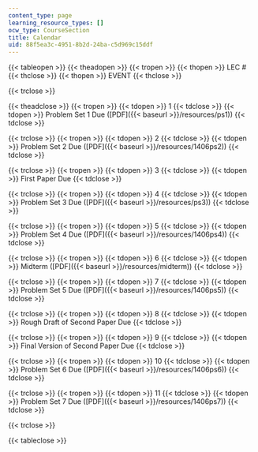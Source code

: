 ```yaml
---
content_type: page
learning_resource_types: []
ocw_type: CourseSection
title: Calendar
uid: 88f5ea3c-4951-8b2d-24ba-c5d969c15ddf
---
```


{{< tableopen >}}
{{< theadopen >}}
{{< tropen >}}
{{< thopen >}}
LEC #
{{< thclose >}}
{{< thopen >}}
EVENT
{{< thclose >}}

{{< trclose >}}

{{< theadclose >}}
{{< tropen >}}
{{< tdopen >}}
1
{{< tdclose >}}
{{< tdopen >}}
Problem Set 1 Due ([PDF]({{< baseurl >}}/resources/ps1))
{{< tdclose >}}

{{< trclose >}}
{{< tropen >}}
{{< tdopen >}}
2
{{< tdclose >}}
{{< tdopen >}}
Problem Set 2 Due ([PDF]({{< baseurl >}}/resources/1406ps2))
{{< tdclose >}}

{{< trclose >}}
{{< tropen >}}
{{< tdopen >}}
3
{{< tdclose >}}
{{< tdopen >}}
First Paper Due
{{< tdclose >}}

{{< trclose >}}
{{< tropen >}}
{{< tdopen >}}
4
{{< tdclose >}}
{{< tdopen >}}
Problem Set 3 Due ([PDF]({{< baseurl >}}/resources/ps3))
{{< tdclose >}}

{{< trclose >}}
{{< tropen >}}
{{< tdopen >}}
5
{{< tdclose >}}
{{< tdopen >}}
Problem Set 4 Due ([PDF]({{< baseurl >}}/resources/1406ps4))
{{< tdclose >}}

{{< trclose >}}
{{< tropen >}}
{{< tdopen >}}
6
{{< tdclose >}}
{{< tdopen >}}
Midterm ([PDF]({{< baseurl >}}/resources/midterm))
{{< tdclose >}}

{{< trclose >}}
{{< tropen >}}
{{< tdopen >}}
7
{{< tdclose >}}
{{< tdopen >}}
Problem Set 5 Due ([PDF]({{< baseurl >}}/resources/1406ps5))
{{< tdclose >}}

{{< trclose >}}
{{< tropen >}}
{{< tdopen >}}
8
{{< tdclose >}}
{{< tdopen >}}
Rough Draft of Second Paper Due
{{< tdclose >}}

{{< trclose >}}
{{< tropen >}}
{{< tdopen >}}
9
{{< tdclose >}}
{{< tdopen >}}
Final Version of Second Paper Due
{{< tdclose >}}

{{< trclose >}}
{{< tropen >}}
{{< tdopen >}}
10
{{< tdclose >}}
{{< tdopen >}}
Problem Set 6 Due ([PDF]({{< baseurl >}}/resources/1406ps6))
{{< tdclose >}}

{{< trclose >}}
{{< tropen >}}
{{< tdopen >}}
11
{{< tdclose >}}
{{< tdopen >}}
Problem Set 7 Due ([PDF]({{< baseurl >}}/resources/1406ps7))
{{< tdclose >}}

{{< trclose >}}

{{< tableclose >}}